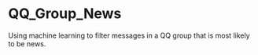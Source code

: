 # QQ_Group_News
Using machine learning to filter messages in a QQ group that is most likely to be news.
